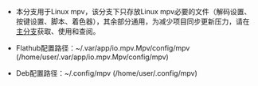 * 本分支用于Linux mpv，该分支下只存放Linux mpv必要的文件（解码设置、按键设置、脚本、着色器），其余部分通用，为减少项目同步更新压力，请在[主分支](https://github.com/redomCL/mpv_fruit/tree/main)获取、使用和查阅。

* Flathub配置路径：~/.var/app/io.mpv.Mpv/config/mpv (/home/user/.var/app/io.mpv.Mpv/config/mpv)

* Deb配置路径：~/.config/mpv (/home/user/.config/mpv)
